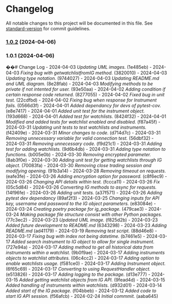 # Changelog

All notable changes to this project will be documented in this file. See [standard-version](https://github.com/conventional-changelog/standard-version) for commit guidelines.

### [1.0.2](https://github.com/hnewey7/TradingBot/compare/v1.0.1...v1.0.2) (2024-04-06)

### 1.0.1 (2024-04-06)

��#   C h a n g e   L o g  
 -   2 0 2 4 - 0 4 - 0 3   * * * U p d a t i n g   U M L   i m a g e s . * * *   ( 1 e 4 8 5 e b )  
 -   2 0 2 4 - 0 4 - 0 3   * * * F i x i n g   b u g   w i t h   _ g e t _ w a t c h l i s t _ f r o m _ I G   m e t h o d . * * *   ( 3 8 2 0 0 1 0 )  
 -   2 0 2 4 - 0 4 - 0 3   * * * U p d a t i n g   t y p e   n o t a t i o n . * * *   ( 9 7 4 4 0 2 7 )  
 -   2 0 2 4 - 0 4 - 0 3   * * * U p d a t i n g   R E A D M E . m d   a n d   U M L   d i a g r a m . * * *   ( 8 e 2 8 f a b )  
 -   2 0 2 4 - 0 4 - 0 3   * * * M o d i f y i n g   m e t h o d s   t o   b e   p r i v a t e   i f   n o t   i n t e n t e d   f o r   u s e r . * * *   ( 9 3 e 5 0 a a )  
 -   2 0 2 4 - 0 4 - 0 2   * * * A d d i n g   c o n d i t i o n   i f   c e r t a i n   r e s p o n s e   c o d e   r e t u r n e d . * * *   ( 8 2 7 7 0 5 5 )  
 -   2 0 2 4 - 0 4 - 0 2   * * * F i x e d   b u g   i n   u n i t   t e s t . * * *   ( 2 2 c d f b d )  
 -   2 0 2 4 - 0 4 - 0 2   * * * F i x i n g   b u g   w h e n   r e s p o n s e   f o r   I n s t r u m e n t   f a i l s . * * *   ( 0 5 6 6 d 3 f )  
 -   2 0 2 4 - 0 4 - 0 1   * * * A d d e d   d e p e n d a n c y   f o r   d e v s   o f   p y t e s t - c o v . * * *   ( e 8 e 7 4 1 7 )  
 -   2 0 2 4 - 0 4 - 0 1   * * * A d d e d   u n i t   t e s t   f o r   t h e   i n s t r u m e n t   o b j e c t . * * *   ( 1 9 3 d 6 6 8 )  
 -   2 0 2 4 - 0 4 - 0 1   * * * A d d e d   t e s t   f o r   w a t c h l i s t s . * * *   ( 8 4 2 4 f 3 2 )  
 -   2 0 2 4 - 0 4 - 0 1   * * * M o d i f i e d   a n d   a d d e d   t e s t s   f o r   w a t c h l i s t   e n a b l e d   a n d   d i s a b l e d . * * *   ( f 8 7 a 4 5 f )  
 -   2 0 2 4 - 0 3 - 3 1   * * * U p d a t i n g   u n i t   t e s t s   t o   t e s t   w a t c h l i s t s   a n d   i n s t r u m e n t s . * * *   ( f 4 2 4 0 9 e )  
 -   2 0 2 4 - 0 3 - 3 1   * * * M i n o r   c h a n g e s   t o   c o d e . * * *   ( d 7 1 4 d 7 c )  
 -   2 0 2 4 - 0 3 - 3 1   * * * R e m o v i n g   u n n e c e s s a r y   v a r i a b l e   f o r   v a l i d   c o n n e c t i o n   t e s t . * * *   ( 5 6 d b f 3 2 )  
 -   2 0 2 4 - 0 3 - 3 1   * * * R e m o v i n g   u n n e c e s s a r y   c o d e . * * *   ( f 9 d 2 1 c 1 )  
 -   2 0 2 4 - 0 3 - 3 1   * * * A d d i n g   t e s t   f o r   a d d i n g   w a t c h l i s t s . * * *   ( 9 d 6 b 4 d b )  
 -   2 0 2 4 - 0 3 - 3 1   * * * A d d i n g   t y p e   n o t a t i o n   t o   f u n c t i o n s . * * *   ( b 0 0 5 e 0 b )  
 -   2 0 2 4 - 0 3 - 3 0   * * * R e m o v i n g   e n c r y p t e d   p a r a m e t e r . * * *   ( 8 a b 3 f 0 e )  
 -   2 0 2 4 - 0 3 - 3 0   * * * A d d i n g   u n i t   t e s t   f o r   g e t t i n g   w a t c h l i s t s   t h r o u g h   I G   o b j e c t . * * *   ( 7 0 0 8 3 f a )  
 -   2 0 2 4 - 0 3 - 3 0   * * * R e m o v i n g   c l o s e   t r a d i n g   s e s s i o n   a n d   m o d i f y i n g   o p e n i n g . * * *   ( 9 1 b 3 a 1 4 )  
 -   2 0 2 4 - 0 3 - 2 8   * * * R e m o v i n g   t i m e o u t   o n   r e q u e s t s . * * *   ( e a f e 3 f e )  
 -   2 0 2 4 - 0 3 - 2 6   * * * A d d i n g   e n c r y p t i o n   o p t i o n   f o r   p a s s w o r d . * * *   ( c 8 f 6 e c 9 )  
 -   2 0 2 4 - 0 3 - 2 6   * * * C h a n g i n g   A P I   d e t a i l s   w i t h i n   t e s t . * * *   ( f c c c a 1 1 )  
 -   2 0 2 4 - 0 3 - 2 6   * * * F i x * * *   ( 0 5 c 5 d 8 4 )  
 -   2 0 2 4 - 0 3 - 2 6   * * * C o n v e r t i n g   I G   m e t h o d s   t o   a s y n c   f o r   r e q u e s t s . * * *   ( 1 4 f 9 6 f e )  
 -   2 0 2 4 - 0 3 - 2 6   * * * A d d i n g   u n i t   t e s t s . * * *   ( a 3 7 f 5 7 1 )  
 -   2 0 2 4 - 0 3 - 2 6   * * * A d d i n g   p y t e s t   d e v   d e p e n d a n c y * * *   ( 8 9 a f 2 f 3 )  
 -   2 0 2 4 - 0 3 - 2 5   * * * C h a n g i n g   i n p u t s   f o r   A P I   k e y ,   u s e r n a m e   a n d   p a s s w o r d   t o   t h e   I G   o b j e c t   p a r a m e t e r s . * * *   ( e 8 3 0 8 4 e )  
 -   2 0 2 4 - 0 3 - 2 4   * * * C r e a t i n g   p o e t r y   p a c k a g e   f o r   i g _ p a c k a g e . * * *   ( 4 7 9 c a e 3 )  
 -   2 0 2 4 - 0 3 - 2 4   * * * M a k i n g   p a c k a g e   f i l e   s t r u c t u r e   c o n s i s t   w i t h   o t h e r   P y t h o n   p a c k a g e s . * * *   ( 7 7 c 3 e c 2 )  
 -   2 0 2 4 - 0 3 - 2 3   * * * U p d a t e d   U M L   i m a g e . * * *   ( f 8 2 5 d 2 b )  
 -   2 0 2 4 - 0 3 - 2 3   * * * A d d e d   f u t u r e   d e v e l o p m e n t   t o   R E A D M E . m d * * *   ( 6 3 4 3 2 9 8 )  
 -   2 0 2 4 - 0 3 - 2 3   * * * A d d i n g   R E A D M E . m d * * *   ( a d 4 1 1 7 9 )  
 -   2 0 2 4 - 0 3 - 1 9   * * * R e m o v i n g   t e s t   s c r i p t . * * *   ( 8 8 d 4 6 e 8 )  
 -   2 0 2 4 - 0 3 - 1 7   * * * F i x i n g   b u g   w i t h   i n d e x   n o t   b e i n g   d a t e t i m e . * * *   ( b 7 4 6 1 e 5 )  
 -   2 0 2 4 - 0 3 - 1 7   * * * A d d e d   s e a r c h   i n s t r u m e n t   t o   I G   o b j e c t   t o   a l l o w   f o r   s i n g l e   i n s t r u m e n t . * * *   ( 7 2 7 e 9 4 a )  
 -   2 0 2 4 - 0 3 - 1 7   * * * A d d i n g   m e t h o d   t o   g e t   a l l   h i s t o r i c a l   d a t a   f r o m   i n s t r u m e n t s   w i t h i n   a   w a t c h l i s t . * * *   ( 9 b 0 f 9 a e )  
 -   2 0 2 4 - 0 3 - 1 7   * * * A d d i n g   i n s t r u m e n t s   o b j e c t s   t o   w a t c h l i s t   a t t r i b u t e s . * * *   ( 0 6 c 4 c c 2 )  
 -   2 0 2 4 - 0 3 - 1 7   * * * A d d i n g   o p t i o n   t o   e n a b l e   w a t c h l i s t s   u s a g e . * * *   ( f 5 8 1 c e 0 )  
 -   2 0 2 4 - 0 3 - 1 7   * * * A d d i n g   I n s t r u m e n t   o b j e c t . * * *   ( 6 f 6 5 c 6 9 )  
 -   2 0 2 4 - 0 3 - 1 7   * * * C o n v e r t i n g   t o   u s i n g   R e q u e s t H a n d l e r   o b j e c t . * * *   ( e 5 1 3 8 2 6 )  
 -   2 0 2 4 - 0 3 - 1 7   * * * A d d i n g   l o g g i n g   t o   t h e   p a c k a g e . * * *   ( d 1 3 e 7 7 7 )  
 -   2 0 2 4 - 0 3 - 1 5   * * * A d d e d   g e t t i n g   w a t c h l i s t   o b j e c t s   f r o m   I G   A P I . * * *   ( 9 f e a d 4 d )  
 -   2 0 2 4 - 0 3 - 1 5   * * * A d d e d   h a n d l i n g   o f   i n s t r u m e n t s   w i t h i n   w a t c h l i s t s . * * *   ( d 9 3 2 d 0 1 )  
 -   2 0 2 4 - 0 3 - 1 4   * * * A d d e d   s t a r t   o f   t h e   I G   p a c k a g e . * * *   ( f 0 4 b b e b )  
 -   2 0 2 4 - 0 3 - 1 2   * * * A d d e d   c o d e   t o   s t a r t   I G   A P I   s e s s i o n . * * *   ( f 5 6 a f c b )  
 -   2 0 2 4 - 0 2 - 2 4   * * * I n i t i a l   c o m m m i t . * * *   ( a a b a 6 4 5 )  
 
